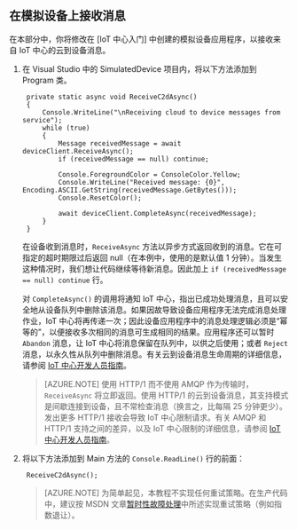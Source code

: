 ## 在模拟设备上接收消息

在本部分中，你将修改在 [IoT 中心入门] 中创建的模拟设备应用程序，以接收来自 IoT 中心的云到设备消息。

1. 在 Visual Studio 中的 SimulatedDevice 项目内，将以下方法添加到 Program 类。

        private static async void ReceiveC2dAsync()
        {
            Console.WriteLine("\nReceiving cloud to device messages from service");
            while (true)
            {
                Message receivedMessage = await deviceClient.ReceiveAsync();
                if (receivedMessage == null) continue;

                Console.ForegroundColor = ConsoleColor.Yellow;
                Console.WriteLine("Received message: {0}", Encoding.ASCII.GetString(receivedMessage.GetBytes()));
                Console.ResetColor();

                await deviceClient.CompleteAsync(receivedMessage);
            }
        }

    在设备收到消息时，`ReceiveAsync` 方法以异步方式返回收到的消息。它在可指定的超时期限过后返回 null（在本例中，使用的是默认值 1 分钟）。当发生这种情况时，我们想让代码继续等待新消息。因此加上 `if (receivedMessage == null) continue` 行。

    对 `CompleteAsync()` 的调用将通知 IoT 中心，指出已成功处理消息，且可以安全地从设备队列中删除该消息。如果因故导致设备应用程序无法完成消息处理作业，IoT 中心将再传递一次；因此设备应用程序中的消息处理逻辑必须是“幂等的”，以便接收多次相同的消息可生成相同的结果。应用程序还可以暂时 `Abandon` 消息，让 IoT 中心将消息保留在队列中，以供之后使用；或者 `Reject` 消息，以永久性从队列中删除消息。有关云到设备消息生命周期的详细信息，请参阅 [IoT 中心开发人员指南][IoT Hub Developer Guide - C2D]。

    > [AZURE.NOTE] 使用 HTTP/1 而不使用 AMQP 作为传输时，`ReceiveAsync` 将立即返回。使用 HTTP/1 的云到设备消息，其支持模式是间歇连接到设备，且不常检查消息（换言之，比每隔 25 分钟更少）。发出更多 HTTP/1 接收会导致 IoT 中心限制请求。有关 AMQP 和 HTTP/1 支持之间的差异，以及 IoT 中心限制的详细信息，请参阅 [IoT 中心开发人员指南][IoT Hub Developer Guide - C2D]。

2. 将以下方法添加到 Main 方法的 `Console.ReadLine()` 行的前面：

        ReceiveC2dAsync();

    > [AZURE.NOTE] 为简单起见，本教程不实现任何重试策略。在生产代码中，建议按 MSDN 文章[暂时性故障处理]中所述实现重试策略（例如指数退让）。

<!-- Links -->
[IoT Hub Developer Guide - C2D]: /documentation/articles/iot-hub-devguide/#c2d
[暂时性故障处理]: https://msdn.microsoft.com/zh-cn/library/hh680901(v=pandp.50).aspx

<!-- Images -->

<!---HONumber=Mooncake_0321_2016-->